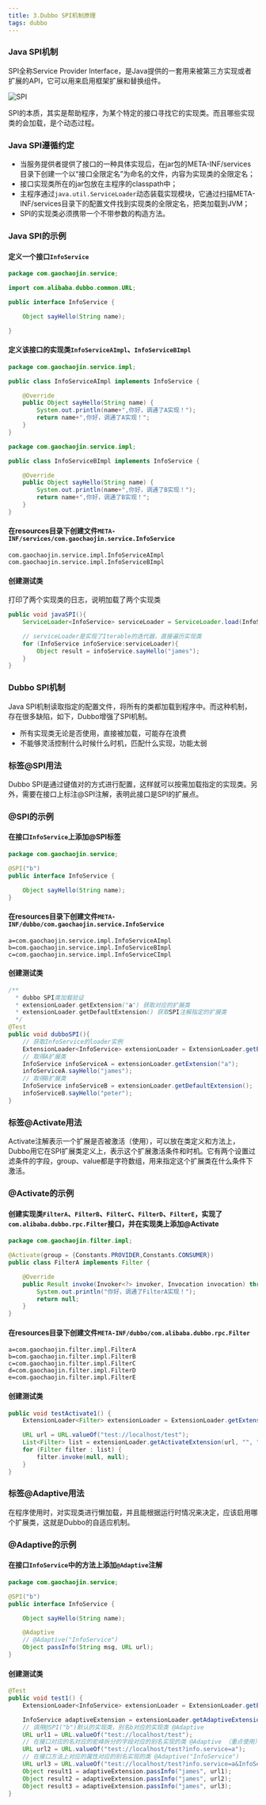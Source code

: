 ```yaml
---
title: 3.Dubbo SPI机制原理
tags: dubbo
---
```


### Java SPI机制

SPI全称Service Provider Interface，是Java提供的一套用来被第三方实现或者扩展的API，它可以用来启用框架扩展和替换组件。

![SPI](/img/dubbo/Dubbo-SPI.jpg)

SPI的本质，其实是帮助程序，为某个特定的接口寻找它的实现类。而且哪些实现类的会加载，是个动态过程。

### Java SPI遵循约定

- 当服务提供者提供了接口的一种具体实现后，在jar包的META-INF/services目录下创建一个以“接口全限定名”为命名的文件，内容为实现类的全限定名；
- 接口实现类所在的jar包放在主程序的classpath中；
- 主程序通过`java.util.ServiceLoader`动态装载实现模块，它通过扫描META-INF/services目录下的配置文件找到实现类的全限定名，把类加载到JVM；
- SPI的实现类必须携带一个不带参数的构造方法。

### Java SPI的示例

#### 定义一个接口`InfoService`

```java
package com.gaochaojin.service;

import com.alibaba.dubbo.common.URL;

public interface InfoService {

    Object sayHello(String name);

}
```

#### 定义该接口的实现类`InfoServiceAImpl`、`InfoServiceBImpl`

```java
package com.gaochaojin.service.impl;

public class InfoServiceAImpl implements InfoService {

    @Override
    public Object sayHello(String name) {
        System.out.println(name+",你好，调通了A实现！");
        return name+",你好，调通了A实现！";
    }
}
```

```java
package com.gaochaojin.service.impl;

public class InfoServiceBImpl implements InfoService {

    @Override
    public Object sayHello(String name) {
        System.out.println(name+",你好，调通了B实现！");
        return name+",你好，调通了B实现！";
    }
}
```

#### 在resources目录下创建文件`META-INF/services/com.gaochaojin.service.InfoService`

```properties
com.gaochaojin.service.impl.InfoServiceAImpl
com.gaochaojin.service.impl.InfoServiceBImpl
```

#### 创建测试类

打印了两个实现类的日志，说明加载了两个实现类

```java
public void javaSPI(){
    ServiceLoader<InfoService> serviceLoader = ServiceLoader.load(InfoService.class);

    // serviceLoader是实现了Iterable的迭代器，直接遍历实现类
    for (InfoService infoService:serviceLoader){
        Object result = infoService.sayHello("james");
    }
}
```

### Dubbo SPI机制

Java SPI机制读取指定的配置文件，将所有的类都加载到程序中。而这种机制，存在很多缺陷，如下，Dubbo增强了SPI机制。

- 所有实现类无论是否使用，直接被加载，可能存在浪费
- 不能够灵活控制什么时候什么时机，匹配什么实现，功能太弱

### 标签@SPI用法

Dubbo SPI是通过键值对的方式进行配置，这样就可以按需加载指定的实现类。另外，需要在接口上标注@SPI注解，表明此接口是SPI的扩展点。

### @SPI的示例

#### 在接口`InfoService`上添加@SPI标签

```java
package com.gaochaojin.service;

@SPI("b")
public interface InfoService {

    Object sayHello(String name);
}
```

#### 在resources目录下创建文件`META-INF/dubbo/com.gaochaojin.service.InfoService`

```properties
a=com.gaochaojin.service.impl.InfoServiceAImpl
b=com.gaochaojin.service.impl.InfoServiceBImpl
c=com.gaochaojin.service.impl.InfoServiceCImpl
```

#### 创建测试类

```java
/**
  * dubbo SPI类加载验证
  * extensionLoader.getExtension("a") 获取对应的扩展类
  * extensionLoader.getDefaultExtension() 获取SPI注解指定的扩展类
  */
@Test
public void dubboSPI(){
    // 获取InfoService的loader实例
    ExtensionLoader<InfoService> extensionLoader = ExtensionLoader.getExtensionLoader(InfoService.class);
    // 取得A扩展类
    InfoService infoServiceA = extensionLoader.getExtension("a");
    infoServiceA.sayHello("james");
    // 取得B扩展类
    InfoService infoServiceB = extensionLoader.getDefaultExtension();
    infoServiceB.sayHello("peter");
}
```

### 标签@Activate用法

Activate注解表示一个扩展是否被激活（使用），可以放在类定义和方法上，Dubbo用它在SPI扩展类定义上，表示这个扩展激活条件和时机。它有两个设置过滤条件的字段，group、value都是字符数组，用来指定这个扩展类在什么条件下激活。

### @Activate的示例

#### 创建实现类`FilterA`、`FilterB`、`FilterC`、`FilterD`、`FilterE`，实现了`com.alibaba.dubbo.rpc.Filter`接口，并在实现类上添加@Activate

```java
package com.gaochaojin.filter.impl;

@Activate(group = {Constants.PROVIDER,Constants.CONSUMER})
public class FilterA implements Filter {

    @Override
    public Result invoke(Invoker<?> invoker, Invocation invocation) throws RpcException {
        System.out.println("你好，调通了FilterA实现！");
        return null;
    }
}
```

#### 在resources目录下创建文件`META-INF/dubbo/com.alibaba.dubbo.rpc.Filter`

```properties
a=com.gaochaojin.filter.impl.FilterA
b=com.gaochaojin.filter.impl.FilterB
c=com.gaochaojin.filter.impl.FilterC
d=com.gaochaojin.filter.impl.FilterD
e=com.gaochaojin.filter.impl.FilterE
```

#### 创建测试类

```java
public void testActivate1() {
    ExtensionLoader<Filter> extensionLoader = ExtensionLoader.getExtensionLoader(Filter.class);

    URL url = URL.valueOf("test://localhost/test");
    List<Filter> list = extensionLoader.getActivateExtension(url, "", "peter");
    for (Filter filter : list) {
        filter.invoke(null, null);
    }
}
```

### 标签@Adaptive用法

在程序使用时，对实现类进行懒加载，并且能根据运行时情况来决定，应该启用哪个扩展类，这就是Dubbo的自适应机制。

### @Adaptive的示例

#### 在接口`InfoService`中的方法上添加`@Adaptive`注解

```java
package com.gaochaojin.service;

@SPI("b")
public interface InfoService {

    Object sayHello(String name);

    @Adaptive
    // @Adaptive("InfoService")
    Object passInfo(String msg, URL url);
}
```

#### 创建测试类

```java
@Test
public void test1() {
    ExtensionLoader<InfoService> extensionLoader = ExtensionLoader.getExtensionLoader(InfoService.class);

    InfoService adaptiveExtension = extensionLoader.getAdaptiveExtension();
    // 调用@SPI("b")默认的实现类，别名b对应的实现类 @Adaptive
    URL url1 = URL.valueOf("test://localhost/test");
    // 在接口对应的名对应的驼峰拆分的字段对应的别名实现的类 @Adaptive （重点使用）
    URL url2 = URL.valueOf("test://localhost/test?info.service=a");
    // 在接口方法上对应的属性对应的别名实现的类 @Adaptive("InfoService")
    URL url3 = URL.valueOf("test://localhost/test?info.service=a&InfoService=c");
    Object result1 = adaptiveExtension.passInfo("james", url1);
    Object result2 = adaptiveExtension.passInfo("james", url2);
    Object result3 = adaptiveExtension.passInfo("james", url3);
}
```

